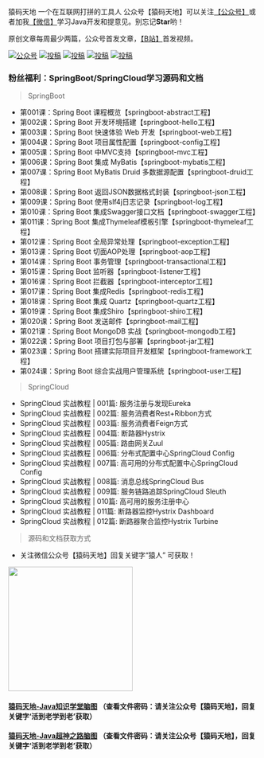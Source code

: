 猿码天地 一个在互联网打拼的工具人 公众号【猿码天地】可以关注[【公众号】](https://gitee.com/zhangbw666/img-folder/raw/master/img-wechat/%E5%BE%AE%E4%BF%A1%E5%85%AC%E4%BC%97%E5%8F%B7.jpg)或者加我[【微信】](https://gitee.com/zhangbw666/img-folder/raw/master/img-wechat/%E4%B8%AA%E4%BA%BA%E5%BE%AE%E4%BF%A1.jpg)学习Java开发和提意见。别忘记**Star**哟！

原创文章每周最少两篇，公众号首发文章，[【B站】](https://space.bilibili.com/415554856/dynamic)首发视频。

<p align="left">
  <a href="#公众号"><img src="https://img.shields.io/badge/%E5%85%AC%E4%BC%97%E5%8F%B7-%E7%8C%BF%E7%A0%81%E5%A4%A9%E5%9C%B0-yellowgreen" alt="公众号"></a>
  <a href="https://space.bilibili.com/415554856/dynamic"><img src="https://img.shields.io/badge/bilibili-哔哩哔哩-critical" alt="投稿"></a>
  <a href="https://blog.csdn.net/zbw125?spm=1000.2115.3001.5113"><img src="https://img.shields.io/badge/csdn-CSDN-red.svg" alt="投稿"></a>
  <a href="https://www.toutiao.com/c/user/token/MS4wLjABAAAAQpWOhcjG9sGH_qbn3XYSKBgJ_cG9evJJrOMfXFF8cks/"><img src="https://img.shields.io/badge/toutiao-头条-9cf" alt="投稿"></a>
  <a href="https://www.zhihu.com/people/bo-wen-tian-xia-80"><img src="https://img.shields.io/badge/zhihu-知乎-informational" alt="投稿"></a>
</p>

### 粉丝福利：SpringBoot/SpringCloud学习源码和文档

>SpringBoot

* 第001课：Spring Boot 课程概览【springboot-abstract工程】
* 第002课：Spring Boot 开发环境搭建【springboot-hello工程】
* 第003课：Spring Boot 快速体验 Web 开发【springboot-web工程】
* 第004课：Spring Boot 项目属性配置【springboot-config工程】
* 第005课：Spring Boot 中MVC支持【springboot-mvc工程】
* 第006课：Spring Boot 集成 MyBatis【springboot-mybatis工程】
* 第007课：Spring Boot  MyBatis Druid 多数据源配置【springboot-druid工程】
* 第008课：Spring Boot 返回JSON数据格式封装【springboot-json工程】
* 第009课：Spring Boot 使用slf4j日志记录【springboot-log工程】
* 第010课：Spring Boot 集成Swagger接口文档【springboot-swagger工程】
* 第011课：Spring Boot 集成Thymeleaf模板引擎【springboot-thymeleaf工程】
* 第012课：Spring Boot 全局异常处理【springboot-exception工程】
* 第013课：Spring Boot 切面AOP处理【springboot-aop工程】
* 第014课：Spring Boot 事务管理【springboot-transactional工程】
* 第015课：Spring Boot 监听器【springboot-listener工程】
* 第016课：Spring Boot 拦截器【springboot-interceptor工程】
* 第017课：Spring Boot 集成Redis【springboot-redis工程】
* 第018课：Spring Boot 集成 Quartz【springboot-quartz工程】
* 第019课：Spring Boot 集成Shiro【springboot-shiro工程】
* 第020课：Spring Boot 发送邮件【springboot-mail工程】
* 第021课：Spring Boot MongoDB 实战【springboot-mongodb工程】
* 第022课：Spring Boot 项目打包与部署【springboot-jar工程】
* 第023课：Spring Boot 搭建实际项目开发框架【springboot-framework工程】
* 第024课：Spring Boot 综合实战用户管理系统【springboot-user工程】

>SpringCloud

- SpringCloud 实战教程 | 001篇: 服务注册与发现Eureka
- SpringCloud 实战教程 | 002篇: 服务消费者Rest+Ribbon方式
- SpringCloud 实战教程 | 003篇: 服务消费者Feign方式
- SpringCloud 实战教程 | 004篇: 断路器Hystrix
- SpringCloud 实战教程 | 005篇: 路由网关Zuul
- SpringCloud 实战教程 | 006篇: 分布式配置中心SpringCloud Config
- SpringCloud 实战教程 | 007篇: 高可用的分布式配置中心SpringCloud Config
- SpringCloud 实战教程 | 008篇: 消息总线SpringCloud Bus
- SpringCloud 实战教程 | 009篇: 服务链路追踪SpringCloud Sleuth
- SpringCloud 实战教程 | 010篇: 高可用的服务注册中心
- SpringCloud 实战教程 | 011篇: 断路器监控Hystrix Dashboard
- SpringCloud 实战教程 | 012篇: 断路器聚合监控Hystrix Turbine

>源码和文档获取方式

- 关注微信公众号【猿码天地】回复关键字“猿人” 可获取！

<div align="left">
<img src="https://gitee.com/zhangbw666/img-folder/raw/master/img-wechat/%E5%BE%AE%E4%BF%A1%E5%85%AC%E4%BC%97%E5%8F%B72.jpg" height="250" width="250" >
</div>

#### [猿码天地-Java知识学堂脑图](https://www.processon.com/view/link/6035ed1f079129248a64a6af) （查看文件密码：请关注公众号【猿码天地】，回复关键字‘活到老学到老’获取）
#### [猿码天地-Java超神之路脑图](https://www.processon.com/view/link/6035f068e0b34d124437e0e1) （查看文件密码：请关注公众号【猿码天地】，回复关键字‘活到老学到老’获取）